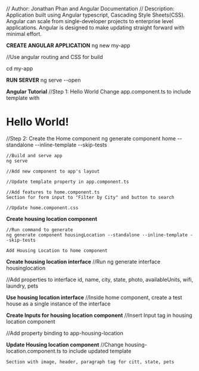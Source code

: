 // Author: Jonathan Phan and Angular Documentation
// Description: Application built using Angular typescript, Cascading Style Sheets(CSS).
                Angular can scale from single-developer projects to enterprise level applications.
                Angular is designed to make updating straight forward with minimal effort.

**CREATE ANGULAR APPLICATION**
ng new my-app

//Use angular routing and CSS for build

cd my-app

**RUN SERVER**
ng serve --open

**Angular Tutorial**
//Step 1: Hello World
    Change app.component.ts to include template with <h1>Hello World!</h1>

//Step 2: Create the Home component
    ng generate component home --standalone --inline-template --skip-tests

    //Build and serve app
    ng serve

    //Add new component to app's layout

    //Update template property in app.component.ts

    //Add features to home.component.ts
    Section for form input to "Filter by City" and button to search

    //Update home.component.css
    

**Create housing location component**

    //Run command to generate
    ng generate component housingLocation --standalone --inline-template --skip-tests

    Add Housing Location to home component

**Create housing location interface**
 //Run
 ng generate interface housinglocation

 //Add properties to interface
 id, name, city, state, photo, availableUnits, wifi, laundry, pets

**Use housing location interface**
//Inside home component, create a test house as a single instance of the interface

**Create Inputs for housing location component**
//Insert Input tag in housing location component

//Add property binding to app-housing-location

**Update Housing location component**
//Change housing-location.component.ts to include updated template

    Section with image, header, paragraph tag for citt, state, pets

